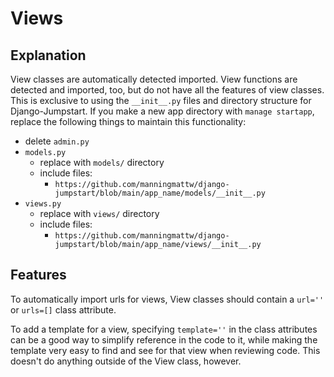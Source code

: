 # Views

## Explanation

View classes are automatically detected imported. View functions are detected and imported, too, but do not have all the features of view classes. This is exclusive to using the `__init__.py` files and directory structure for Django-Jumpstart. If you make a new app directory with `manage startapp`, replace the following things to maintain this functionality:

- delete `admin.py`
- `models.py`
    - replace with `models/` directory
    - include files:
        - `https://github.com/manningmattw/django-jumpstart/blob/main/app_name/models/__init__.py`
- `views.py`
    - replace with `views/` directory
    - include files:
        - `https://github.com/manningmattw/django-jumpstart/blob/main/app_name/views/__init__.py`


## Features

To automatically import urls for views, View classes should contain a `url=''` or `urls=[]` class attribute.

To add a template for a view, specifying `template=''` in the class attributes can be a good way to simplify reference in the code to it, while making the template very easy to find and see for that view when reviewing code. This doesn't do anything outside of the View class, however.
